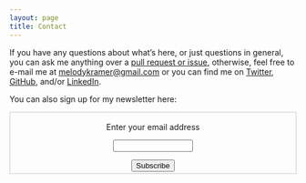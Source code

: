 ```yaml
---
layout: page
title: Contact
---
```

If you have any questions about what’s here, or just questions in general, you can ask me anything over a [pull request or issue](https://github.com/melodykramer/melodykramer.github.io), otherwise, feel free to e-mail me at [melodykramer@gmail.com](mailto:melodykramer@gmail.com) or you can find me on [Twitter](https://twitter.com/mkramer), [GitHub](https://github.com/melodykramer), and/or [LinkedIn](http://www.linkedin.com/in/melodyjoykramer).

You can also sign up for my newsletter here:

 <form style="border:1px solid #ccc;padding:3px;text-align:center;" action="https://tinyletter.com/melodykramer" method="post" target="popupwindow" onsubmit="window.open('https://tinyletter.com/melodykramer', 'popupwindow', 'scrollbars=yes,width=800,height=600');return true"><p><label for="tlemail">Enter your email address</label></p><p><input type="text" style="width:140px" name="email" id="tlemail" /></p><input type="hidden" value="1" name="embed"/><input type="submit" value="Subscribe" /></form>
